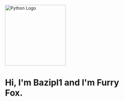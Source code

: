 <figure>
  <img src="https://media.stickerswiki.app/foxflea/38698.512.webp" width="200" alt="Python Logo">
  <figcaption><h1>Hi, I'm Bazipl1 and I'm Furry Fox.</h1></figcaption>
</figure>

